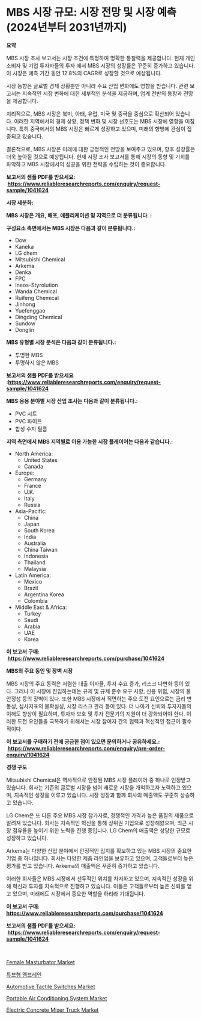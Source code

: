<p><h1>MBS 시장 규모: 시장 전망 및 시장 예측 (2024년부터 2031년까지)</h1></p><p><strong>요약</strong></p>
<p><p>MBS 시장 조사 보고서는 시장 조건에 특정하여 명확한 통찰력을 제공합니다. 현재 개인 소비자 및 기업 투자자들의 투자 에서 MBS 시장의 성장률은 꾸준히 증가하고 있습니다. 이 시장은 예측 기간 동안 12.8%의 CAGR로 성장할 것으로 예상됩니다.</p><p>시장 동향은 글로벌 경제 상황뿐만 아니라 주요 산업 변화에도 영향을 받습니다. 관련 보고서는 지속적인 시장 변화에 대한 세부적인 분석을 제공하며, 업계 전반의 동향과 전망을 제공합니다.</p><p>지리적으로, MBS 시장은 북미, 아태, 유럽, 미국 및 중국을 중심으로 확산되어 있습니다. 이러한 지역에서의 경제 상황, 정책 변화 및 시장 선호도는 MBS 시장에 영향을 미칩니다. 특히 중국에서의 MBS 시장은 빠르게 성장하고 있으며, 미래의 향방에 관심이 집중되고 있습니다.</p><p>결론적으로, MBS 시장은 미래에 대한 긍정적인 전망을 보여주고 있으며, 향후 성장률은 더욱 높아질 것으로 예상됩니다. 현재 시장 조사 보고서를 통해 시장의 동향 및 기회를 파악하고 MBS 시장에서의 성공을 위한 전략을 수립하는 것이 중요합니다.</p></p>
<p><strong>보고서의 샘플 PDF를 받으세요: &nbsp;<a href="https://www.reliableresearchreports.com/enquiry/request-sample/1041624">https://www.reliableresearchreports.com/enquiry/request-sample/1041624</a></strong></p>
<p><strong>시장 세분화:</strong></p>
<p><strong> MBS 시장은 개요, 배포, 애플리케이션 및 지역으로 더 분류됩니다. :</strong></p>
<p><strong>구성요소 측면에서는 MBS 시장은 다음과 같이 분류됩니다.:</strong></p>
<p><ul><li>Dow</li><li>Kaneka</li><li>LG chem</li><li>Mitsubishi Chemical</li><li>Arkema</li><li>Denka</li><li>FPC</li><li>Ineos-Styrolution</li><li>Wanda Chemical</li><li>Ruifeng Chemical</li><li>Jinhong</li><li>Yuefenggao</li><li>Dingding Chemical</li><li>Sundow</li><li>Donglin</li></ul></p>
<p><strong> MBS 유형별 시장 분석은 다음과 같이 분류됩니다.:</strong></p>
<p><ul><li>투명한 MBS</li><li>투명하지 않은 MBS</li></ul></p>
<p><strong>보고서의 샘플 PDF를 받으세요 :<a href="https://www.reliableresearchreports.com/enquiry/request-sample/1041624">https://www.reliableresearchreports.com/enquiry/request-sample/1041624</a></strong></p>
<p><strong> MBS 응용 분야별 시장 산업 조사는 다음과 같이 분류됩니다.:</strong></p>
<p><ul><li>PVC 시트</li><li>PVC 파이프</li><li>합성 수지 필름</li></ul></p>
<p><strong>지역 측면에서 MBS 지역별로 이용 가능한 시장 플레이어는 다음과 같습니다.:</strong></p>
<p><ul>
    <li>
        North America:
        <ul>
            <li>United States</li>
            <li>Canada</li>
        </ul>
    </li>
    <li>
        Europe:
        <ul>
            <li>Germany</li>
            <li>France</li>
            <li>U.K.</li>
            <li>Italy</li>
            <li>Russia</li>
        </ul>
    </li>
    <li>
        Asia-Pacific:
        <ul>
            <li>China</li>
            <li>Japan</li>
            <li>South Korea</li>
            <li>India</li>
            <li>Australia</li>
            <li>China Taiwan</li>
            <li>Indonesia</li>
            <li>Thailand</li>
            <li>Malaysia</li>
        </ul>
    </li>
    <li>
        Latin America:
        <ul>
            <li>Mexico</li>
            <li>Brazil</li>
            <li>Argentina Korea</li>
            <li>Colombia</li>
        </ul>
    </li>
    <li>
        Middle East & Africa:
        <ul>
            <li>Turkey</li>
            <li>Saudi</li>
            <li>Arabia</li>
            <li>UAE</li>
            <li>Korea</li>
        </ul>
    </li>
    </ul></p>
<p><strong>이 보고서 구매: &nbsp;<a href="https://www.reliableresearchreports.com/purchase/1041624">https://www.reliableresearchreports.com/purchase/1041624</a></strong></p>
<p><strong>MBS의 주요 동인 및 장벽 시장</strong></p>
<p><p>MBS 시장의 주요 동력은 저렴한 대출 이자율, 투자 수요 증가, 리스크 다변화 등이 있다. 그러나 이 시장에 진입하는데는 규제 및 규제 준수 요구 사항, 신용 위험, 시장의 불안정성 등의 장벽이 있다. 또한 MBS 시장에서 직면하는 주요 도전 요인으로는 금리 변동성, 심사지표의 불확실성, 시장 리스크 관리 등이 있다. 더 나아가 신뢰와 투자자들의 이해도 향상이 필요하며, 투자자 보호 및 투자 전문가의 지원이 더 강화되어야 한다. 이러한 도전 요인들을 극복하기 위해서는 시장 참여자 간의 협력과 혁신적인 접근이 필수적이다.</p></p>
<p><strong>이 보고서를 구매하기 전에 궁금한 점이 있으면 문의하거나 공유하세요.: &nbsp;<a href="https://www.reliableresearchreports.com/enquiry/pre-order-enquiry/1041624">https://www.reliableresearchreports.com/enquiry/pre-order-enquiry/1041624</a></strong></p>
<p><strong>경쟁 구도</strong></p>
<p><p>Mitsubishi Chemical은 역사적으로 안정된 MBS 시장 플레이어 중 하나로 인정받고 있습니다. 회사는 기존의 글로벌 시장을 넘어 새로운 시장을 개척하고자 노력하고 있으며, 지속적인 성장을 이루고 있습니다. 시장 성장과 함께 회사의 매출액도 꾸준히 상승하고 있습니다.</p><p>LG Chem은 또 다른 주요 MBS 시장 참가자로, 경쟁적인 가격과 높은 품질의 제품으로 알려져 있습니다. 회사는 지속적인 혁신을 통해 상위권 기업으로 성장해왔으며, 최근 시장 점유율을 높이기 위한 노력을 진행 중입니다. LG Chem의 매출액은 상당한 규모로 성장하고 있습니다.</p><p>Arkema는 다양한 산업 분야에서 안정적인 입지를 확보하고 있는 MBS 시장의 중요한 기업 중 하나입니다. 회사는 다양한 제품 라인업을 보유하고 있으며, 고객들로부터 높은 평가를 받고 있습니다. Arkema의 매출액은 꾸준히 증가하고 있습니다.</p><p>이러한 회사들은 MBS 시장에서 선두적인 위치를 차지하고 있으며, 지속적인 성장을 위해 혁신과 투자를 지속적으로 진행하고 있습니다. 이들은 고객들로부터 높은 신뢰를 얻고 있으며, 미래에도 시장에서 중요한 역할을 하리라 기대됩니다.</p></p>
<p><strong>이 보고서 구매: &nbsp; <a href="https://www.reliableresearchreports.com/purchase/1041624">https://www.reliableresearchreports.com/purchase/1041624</a></strong></p>
<p><strong>보고서의 샘플 PDF를 받으세요: &nbsp;<a href="https://www.reliableresearchreports.com/enquiry/request-sample/1041624">https://www.reliableresearchreports.com/enquiry/request-sample/1041624</a></strong><strong></strong></p>
<p>&nbsp;</p>
<p><p><a href="https://github.com/mabutironaldo/Market-Research-Report-List-3/blob/main/female-masturbator-market.md">Female Masturbator Market</a></p><p><a href="https://github.com/hxzi07639916/Market-Research-Report-List-1/blob/main/55807834237.md">튜브형 멤브레인</a></p><p><a href="https://issuu.com/reportprime-2/docs/automotive-tactile-switches-market-size-2030.pptx">Automotive Tactile Switches Market</a></p><p><a href="https://view.publitas.com/reportprime-1/portable-air-conditioning-system-market-research-report-the-key-to-successful-business-strategy-forecasted-for-period-from-2024-2031/">Portable Air Conditioning System Market</a></p><p><a href="https://woozy-pyroraptor-a1f.notion.site/Decoding-the-Electric-Concrete-Mixer-Truck-Market-A-Deep-Dive-into-the-Latest-Market-Trends-Market-998ec908d0f14e3982005ddaa731da26">Electric Concrete Mixer Truck Market</a></p></p>